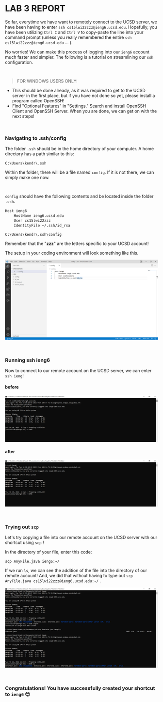 # **LAB 3 REPORT**


So far, everytime we have want to remotely connect to the UCSD server, we have been having to enter `ssh cs15lwi22zzz@ieng6.ucsd.edu`. Hopefully, you have been utilizing `Ctrl C` and `Ctrl V` to copy-paste the line into your command prompt (unless you really remembered the entire `ssh cs15lwi22zzz@ieng6.ucsd.edu` ... ). 

No worries! We can make this process of logging into our `ieng6` account much faster and simpler. The following is a tutorial on streamlining our `ssh` configuration.

<br/>

> FOR WINDOWS USERS ONLY:
- This should be done already, as it was required to get to the UCSD server in the first place, but if you have not done so yet, please install a program called OpenSSH!
- Find "Optional Features" in "Settings." Search and install OpenSSH Client and OpenSSH Server. When you are done, we can get on with the next steps!

<br/>

### **Navigating to .ssh/config**

The folder `.ssh` should be in the home directory of your computer. A home directory has a path similar to this:
```
C:\Users\kendr\.ssh
```

Within the folder, there will be a file named `config`. If it is not there, we can simply make one now.

<br/>

`config` should have the following contents and be located inside the folder `.ssh`.
```
Host ieng6
    HostName ieng6.ucsd.edu
    User cs15lwi22zzz
    IdentityFile ~/.ssh/id_rsa
```
```
C:\Users\kendr\.ssh\config
```
Remember that the "**zzz**" are the letters specific to your UCSD account!

The setup in your coding environment will look something like this.

![image](Screenshot2022-02-11115503.png)

<br/>

### **Running ssh ieng6**

Now to connect to our remote account on the UCSD server, we can enter `ssh ieng`!

#### **before**

![image](Screenshot2022-02-10181713.png)

#### **after**
![image](Screenshot2022-02-10181632.png)

<br/>

### **Trying out `scp`**

Let's try copying a file into our remote account on the UCSD server with our shortcut using `scp`  !

In the directory of your file, enter this code:
```
scp AnyFile.java ieng6:~/
```

If we run `ls`, we can see the addition of the file into the directory of our remote account! And, we did that without having to type out `scp AnyFile.java cs15lwi22zzz@ieng6.ucsd.edu:~/` .


![image](Screenshot2022-02-22112853.png)

<br/>

### **Congratulations! You have successfully created your shortcut to `ieng6`** 😊